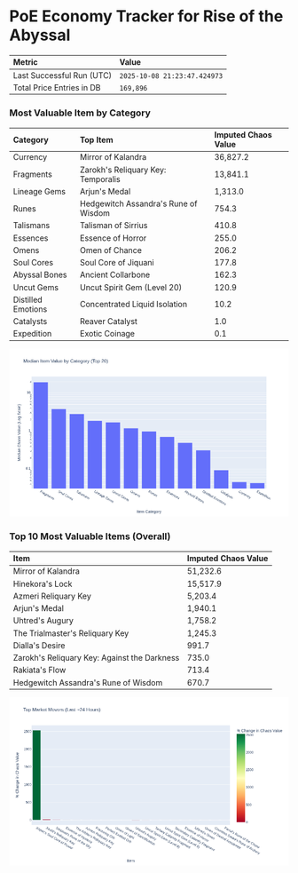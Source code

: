 # PoE Economy Tracker for Rise of the Abyssal

<!-- START_MAINTENANCE -->
| Metric | Value |
|:---|:---|
| Last Successful Run (UTC) | `2025-10-08 21:23:47.424973` |
| Total Price Entries in DB | `169,896` |

<!-- END_MAINTENANCE -->

<!-- START_DATAFRAME_DEBUG -->
<!-- END_DATAFRAME_DEBUG -->

<!-- START_CATEGORY_ANALYSIS -->
### Most Valuable Item by Category
| Category | Top Item | Imputed Chaos Value |
| :--- | :--- | :--- |
| Currency | Mirror of Kalandra | 36,827.2 |
| Fragments | Zarokh's Reliquary Key: Temporalis | 13,841.1 |
| Lineage Gems | Arjun's Medal | 1,313.0 |
| Runes | Hedgewitch Assandra's Rune of Wisdom | 754.3 |
| Talismans | Talisman of Sirrius | 410.8 |
| Essences | Essence of Horror | 255.0 |
| Omens | Omen of Chance | 206.2 |
| Soul Cores | Soul Core of Jiquani | 177.8 |
| Abyssal Bones | Ancient Collarbone | 162.3 |
| Uncut Gems | Uncut Spirit Gem (Level 20) | 120.9 |
| Distilled Emotions | Concentrated Liquid Isolation | 10.2 |
| Catalysts | Reaver Catalyst | 1.0 |
| Expedition | Exotic Coinage | 0.1 |


![Category Analysis Chart](charts/category_analysis.png)
<!-- END_ANALYSIS -->

<!-- START_ANALYSIS -->
### Top 10 Most Valuable Items (Overall)
| Item | Imputed Chaos Value |
| :--- | :--- |
| Mirror of Kalandra | 51,232.6 |
| Hinekora's Lock | 15,517.9 |
| Azmeri Reliquary Key | 5,203.4 |
| Arjun's Medal | 1,940.1 |
| Uhtred's Augury | 1,758.2 |
| The Trialmaster's Reliquary Key | 1,245.3 |
| Dialla's Desire | 991.7 |
| Zarokh's Reliquary Key: Against the Darkness | 735.0 |
| Rakiata's Flow | 713.4 |
| Hedgewitch Assandra's Rune of Wisdom | 670.7 |


![Market Movers Chart](charts/market_movers.png)
<!-- END_ANALYSIS -->

